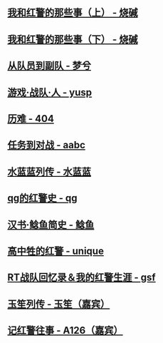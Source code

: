 

## [我和红警的那些事（上） - 烧碱](article/shaojian.md)

## [我和红警的那些事（下） - 烧碱](article/shaojian-2.md)
## [从队员到副队 - 梦兮](article/mengxi.md)

## [游戏·战队·人 - yusp](article/yusp.md)

## [历难 - 404](article/404.md)

## [任务到对战 - aabc](article/aabc.md)

## [水蓝蓝列传 - 水蓝蓝](article/shuilanlan.md)

## [qg的红警史 - qg](article/qg.md)

## [汉书·鲶鱼简史 - 鲶鱼](article/nianyu.md)

## [高中牲的红警 - unique](article/unique.md)

## [RT战队回忆录＆我的红警生涯 - gsf](article/gsf1.md)

## [玉笙列传 - 玉笙（嘉宾）](article/yusheng.md)

## [记红警往事 - A126（嘉宾）](article/A126.md)

